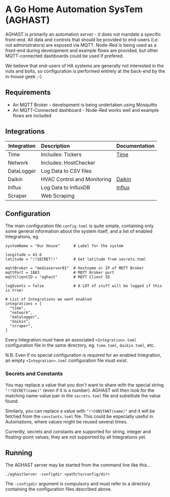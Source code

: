 # A Go Home Automation SysTem (AGHAST)

AGHAST is primarily an automation _server_ - it does not mandate a specific front-end.
All data and controls that should be provided to end-users (i.e. not administrators) are exposed via MQTT.
Node-Red is being used as a front-end during development and example flows are provided, but other MQTT-connected dashboards could be used if prefered.

We believe that end-users of HA systems are generally not interested in the nuts and bolts, so configuration is performed entirely at the back-end by the in-house geek ;-)

## Requirements

* An MQTT Broker - development is being undertaken using Mosquitto
* An MQTT-Connected dashboard - Node-Red works well and example flows are included

## Integrations

| Integration | Description                  | Documentation |
| ----------- | :--------------------------  | ------------- |
| Time        | Includes: Tickers            | [Time](docs/Time.md) |
| Network     | Includes: HostChecker        | [](docs/) |
| DataLogger  | Log Data to CSV files        | [](docs/) |
| Daikin      | HVAC Control and Monitoring  | [Daikin](docs/Daikin.md) |
| Influx      | Log Data to InfluxDB         | [Influx](docs/Influx.md) |
| Scraper     | Web Scraping                 | [](docs/) |

## Configuration

The main configuration file `config.toml` is quite simple, containing only some general information about the system itself, and a list of enabled Integrations, eg.
```
systemName = "Our House"      # Label for the system

longitude = 43.6
latitude = "!!SECRET!!"       # Get latitude from secrets.toml

mqttBroker = "mediaserver01"  # Hostname or IP of MQTT Broker
mqttPort = 1883               # MQTT Broker port
mqttClientID = "aghast"       # MQTT Client ID

logEvents = false             # A LOT of stuff will be logged if this is true!

# List of Integrations we want enabled
integrations = [
  "time",
  "network",
  "datalogger",
  "daikin",
  "scraper",
]
```
Every Integration _must_ have an associated `<Integration>.toml` configuration file in the same directory,
eg. `time.toml`, `daikin.toml`, etc.

N.B. Even if no special configuration is required for an enabled Integration, an empty `<Integration>.toml` configuration file must exist.

### Secrets and Constants

You may replace a value that you don't want to share with the special string `"!!SECRET(name)"` (even if it is a number).
AGHAST will then look for the matching name-value pair in the `secrets.toml` file and substitute the value found.

Similarly, you can replace a value with `"!!CONSTANT(name)"` and it will be fetched from the `constants.toml` file.
This could be especially useful in Automations, where values might be reused several times.

Currently, secrets and constants are supported for string, integer and floating-point values; they are not supported by all Integrations yet.

## Running

The AGHAST server may be started from the command line like this...

`./aghastServer -configdir <path/to/config/dir>`

The `-configdir` argument is compulsory and must refer to a directory containing the configuration files described above.